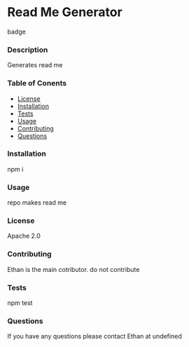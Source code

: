 
# Read Me Generator

badge

### Description 
Generates read me

### Table of Conents

* [License](#License)
* [Installation](#Installation)
* [Tests](#Tests)
* [Usage](#Usage)
* [Contributing](#Contributing)
* [Questions](#Questions)

### Installation
npm i

### Usage
repo makes read me

### License
Apache 2.0

### Contributing 
Ethan is the main cotributor.
do not contribute

### Tests 
npm test

### Questions

If you have any questions please contact Ethan at undefined


